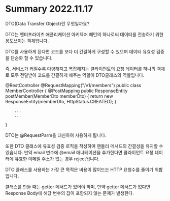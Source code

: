 # Summary 2022.11.17

DTO(Data Transfer Object)란 무엇일까요?


DTO는 엔터프라이즈 애플리케이션 아키텍처 패턴의 하나로써 데이터를 전송하기 위한 용도쓰이는 객체입니다.

DTO를 사용하게 된다면 코드를 보다 더 간결하게 구성할 수 있으며 
데이터 유효성 검증을 단순화 할 수 있습니다.

즉, 서비스가 커질수록 다양해지고 복잡해지는 클라이언트의 요청 데이터를 하나의 객체로 모두 전달받아 
코드를 간결하게 해주는 역할이 DTO클래스의 역할입니다.

@RestController
@RequestMapping("/v1/members")
public class MemberController {
    @PostMapping
    public ResponseEntity postMember(MemberDto memberDto) {
        return new ResponseEntity<MemberDto>(memberDto, HttpStatus.CREATED);
    }

		...
		...
}

DTO는 @RequestParm을 대신하여 사용하게 됩니다.

또한 DTO 클래스에 유효성 검증 로직을 작성하여 핸들러 메서드의 간결성을 유지할 수 있습니다.
만약 email 변수에 @email 애너테이션을 추가한다면 
클라이언트 요청 데이터에 유효한 이메일 주소가 없는 경우 reject됩니다.

DTO 클래스를 사용하는 가장 큰 목적은 비용이 많이드는 HTTP 요청수를 줄이기 위함입니다.

클래스를 만들 때는 getter 메서드가 있어야 하며, 
만약 getter 메서드가 없다면 Response Body에 해당 변수의 값이 포함되지 않는 문제가 발생한다.

